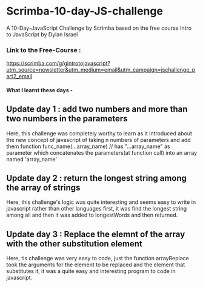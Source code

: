 # Scrimba-10-day-JS-challenge
A 10-Day-JavaScript Challenge by Scrimba based on the free course Intro to JavaScript by Dylan Israel
### Link to the Free-Course :
https://scrimba.com/g/gintrotojavascript?utm_source=newsletter&utm_medium=email&utm_campaign=jschallenge_part2_email


#### What I learnt these days -

## Update day 1 : add two numbers and more than two numbers in the parameters
Here, this challenge was completely worthy to learn as it introduced about the new concept of javascript of taking n numbers of parameters and add them
   function func_name(...array_name)  // has "...array_name" as parameter which concatenates the parameters(at function call) into an array named 'array_name'

## Update day 2 : return the longest string among the array of strings
Here, this challenge's logic was quite interesting and seems easy to write in javascript rather than other languages
first, it was find the longest string among all and then it was added to longestWords and then returned.

## Update day 3 : Replace the elemnt of the array with the other substitution element
Here, tis challenge was very easy to code, just the function arrayReplace took the arguments for the element to be replaced and the element that substitutes it, it was a quite easy and interesting program to code in javascript.
